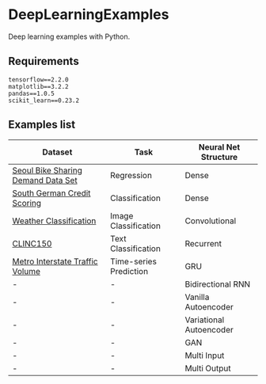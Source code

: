 # DeepLearningExamples
Deep learning examples with Python.

## Requirements

```
tensorflow==2.2.0
matplotlib==3.2.2
pandas==1.0.5
scikit_learn==0.23.2
```

## Examples list

|Dataset                            |Task        | Neural Net Structure| 
|-------                            |----        | ----|
|[Seoul Bike Sharing Demand Data Set](https://archive.ics.uci.edu/ml/datasets/Seoul+Bike+Sharing+Demand) | Regression | Dense |
|[South German Credit Scoring](https://archive.ics.uci.edu/ml/datasets/South+German+Credit+%28UPDATE%29) | Classification | Dense |
|[Weather Classification](https://data.mendeley.com/datasets/4drtyfjtfy/1)|Image Classification| Convolutional|
|[CLINC150](https://archive.ics.uci.edu/ml/datasets/CLINC150)|Text Classification|Recurrent|
|[Metro Interstate Traffic Volume](https://archive.ics.uci.edu/ml/datasets/Metro+Interstate+Traffic+Volume)|Time-series Prediction|GRU|
|-|-|Bidirectional RNN|
|-|-|Vanilla Autoencoder|
|-|-|Variational Autoencoder|
|-|-|GAN|
|-|-|Multi Input|
|-|-|Multi Output|
